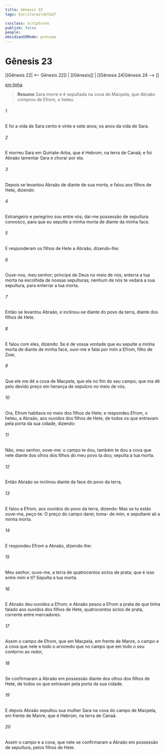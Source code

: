 ```yaml
---
title: Gênesis 23
tags: Escrituras\VelhoT

cssclass: scriptures
publish: false
people:
obsidianUIMode: preview
---
```


# Gênesis 23
[[Gênesis 22| <-- Gênesis 22]] | [[Gênesis]] | [[Gênesis 24|Gênesis 24 --> ]]

[em linha](https://churchofjesuschrist.org/study/scriptures/ot/gen/23?lang=por)

> __Resumo__
Sara morre e é sepultada na cova de Macpela, que Abraão comprou de Efrom, o heteu.

###### 1 
E foi a vida de Sara cento e vinte e sete anos;  os anos da vida de Sara.

###### 2 
E morreu Sara em Quiriate-Arba, que é Hebrom, na terra de Canaã; e foi Abraão lamentar Sara e chorar por ela.

###### 3 
Depois se levantou Abraão de diante de sua morta, e falou aos filhos de Hete, dizendo:

###### 4 
Estrangeiro e peregrino sou entre vós; dai-me possessão de sepultura convosco, para que eu sepulte a minha morta de diante da minha face.

###### 5 
E responderam os filhos de Hete a Abraão, dizendo-lhe:

###### 6 
Ouve-nos, meu senhor; príncipe de Deus  no meio de nós; enterra a tua morta na  escolhida de nossas sepulturas; nenhum de nós te vedará a sua sepultura, para enterrar a tua morta.

###### 7 
Então se levantou Abraão, e inclinou-se diante do povo da terra, diante dos filhos de Hete.

###### 8 
E falou com eles, dizendo: Se é de vossa vontade que eu sepulte a minha morta de diante de minha face, ouvi-me e falai por mim a Efrom, filho de Zoar,

###### 9 
Que ele me dê a cova de Macpela, que ele  no fim do seu campo; que ma dê pelo devido preço em herança de sepulcro no meio de vós.

###### 10 
Ora, Efrom habitava no meio dos filhos de Hete; e respondeu Efrom, o heteu, a Abraão, aos ouvidos dos filhos de Hete, de todos os que entravam pela porta da sua cidade, dizendo:

###### 11 
Não, meu senhor, ouve-me: o campo te dou, também te dou a cova que nele  diante dos olhos dos filhos do meu povo ta dou; sepulta a tua morta.

###### 12 
Então Abraão se inclinou diante da face do povo da terra,

###### 13 
E falou a Efrom, aos ouvidos do povo da terra, dizendo: Mas se tu estás  ouve-me, peço-te: O preço do campo darei; toma- de mim, e sepultarei ali a minha morta.

###### 14 
E respondeu Efrom a Abraão, dizendo-lhe:

###### 15 
Meu senhor, ouve-me, a terra  de quatrocentos siclos de prata; que é isso entre mim e ti? Sepulta a tua morta.

###### 16 
E Abraão deu ouvidos a Efrom; e Abraão pesou a Efrom a prata de que tinha falado aos ouvidos dos filhos de Hete, quatrocentos siclos de prata, corrente entre mercadores.

###### 17 
Assim o campo de Efrom, que  em Macpela, em frente de Manre, o campo e a cova que nele  e todo o arvoredo que no campo  que  em todo o seu contorno ao redor,

###### 18 
Se confirmaram a Abraão em possessão diante dos olhos dos filhos de Hete, de todos os que entravam pela porta da sua cidade.

###### 19 
E depois Abraão sepultou sua mulher Sara na cova do campo de Macpela, em frente de Manre, que é Hebrom, na terra de Canaã.

###### 20 
Assim o campo e a cova, que nele  se confirmaram a Abraão em possessão de sepultura, pelos filhos de Hete.

